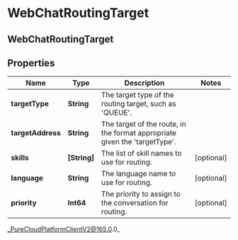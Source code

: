 # WebChatRoutingTarget

## WebChatRoutingTarget

## Properties

|Name | Type | Description | Notes|
|------------ | ------------- | ------------- | -------------|
| **targetType** | **String** | The target type of the routing target, such as &#39;QUEUE&#39;. | |
| **targetAddress** | **String** | The target of the route, in the format appropriate given the &#39;targetType&#39;. | |
| **skills** | **[String]** | The list of skill names to use for routing. | [optional] |
| **language** | **String** | The language name to use for routing. | [optional] |
| **priority** | **Int64** | The priority to assign to the conversation for routing. | [optional] |



_PureCloudPlatformClientV2@165.0.0_
